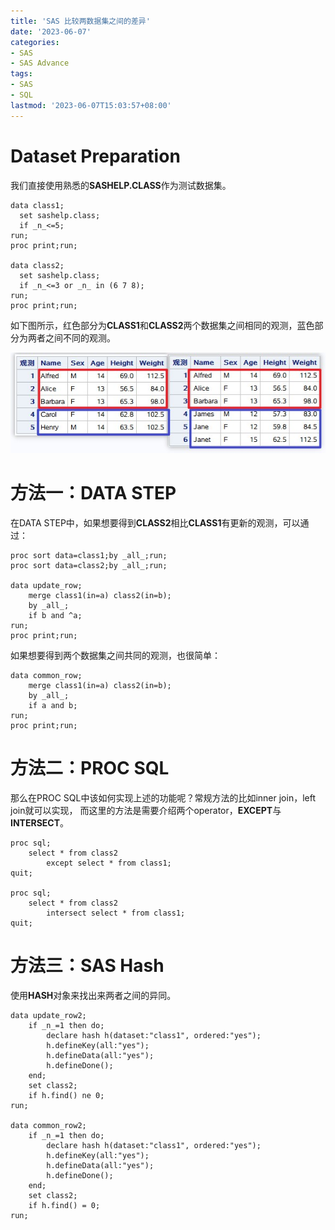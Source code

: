 ```yaml
---
title: 'SAS 比较两数据集之间的差异'
date: '2023-06-07'
categories: 
- SAS
- SAS Advance
tags: 
- SAS
- SQL
lastmod: '2023-06-07T15:03:57+08:00'
---
```


<!--more-->


# Dataset Preparation
我们直接使用熟悉的**SASHELP.CLASS**作为测试数据集。
```sas
data class1;
  set sashelp.class;
  if _n_<=5;
run;
proc print;run;

data class2;
  set sashelp.class;
  if _n_<=3 or _n_ in (6 7 8);
run;
proc print;run;
```

如下图所示，红色部分为**CLASS1**和**CLASS2**两个数据集之间相同的观测，蓝色部分为两者之间不同的观测。

![sas-sql-compare](images/sas-sql-compaare.jpg)

# 方法一：DATA STEP
在DATA STEP中，如果想要得到**CLASS2**相比**CLASS1**有更新的观测，可以通过：
```sas
proc sort data=class1;by _all_;run;
proc sort data=class2;by _all_;run;

data update_row;
	merge class1(in=a) class2(in=b);
	by _all_;
	if b and ^a;
run;
proc print;run;
```
如果想要得到两个数据集之间共同的观测，也很简单：
```sas
data common_row;
	merge class1(in=a) class2(in=b);
	by _all_;
	if a and b;
run;
proc print;run;
```

# 方法二：PROC SQL
那么在PROC SQL中该如何实现上述的功能呢？常规方法的比如inner join，left join就可以实现， 而这里的方法是需要介绍两个operator，**EXCEPT**与**INTERSECT**。
```sas
proc sql;
	select * from class2
		except select * from class1;
quit;

proc sql;
	select * from class2
		intersect select * from class1;
quit;
```

# 方法三：SAS Hash
使用**HASH**对象来找出来两者之间的异同。
```sas
data update_row2;
	if _n_=1 then do;
		declare hash h(dataset:"class1", ordered:"yes");
		h.defineKey(all:"yes");
		h.defineData(all:"yes");
		h.defineDone();
	end;
	set class2;
	if h.find() ne 0;
run;

data common_row2;
	if _n_=1 then do;
		declare hash h(dataset:"class1", ordered:"yes");
		h.defineKey(all:"yes");
		h.defineData(all:"yes");
		h.defineDone();
	end;
	set class2;
	if h.find() = 0;
run;
```

